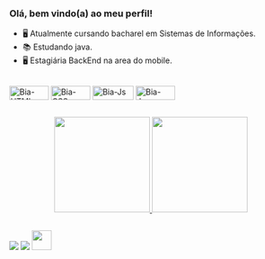 ### Olá, bem vindo(a) ao meu perfil!

- 🖥 Atualmente cursando bacharel em Sistemas de Informações.
- 📚 Estudando java.
- 🖥 Estagiária BackEnd na area do mobile.

<div style="display: inline_block"><br>
  <img align="center" alt="Bia-HTML" height="25" width="70" src="https://img.shields.io/badge/HTML5-E34F26?style=for-the-badge&logo=html5&logoColor=white">
  <img align="center" alt="Bia-CSS" height="25" width="70" src="https://img.shields.io/badge/CSS3-1572B6?style=for-the-badge&logo=css3&logoColor=white">
  <img align="center" alt="Bia-Js" height="25" width="73" src="https://img.shields.io/badge/JavaScript-F7DF1E?style=for-the-badge&logo=javascript&logoColor=black">
  <img align="center" alt="Bia-Java" height="25" width="70" src="https://img.shields.io/badge/Java-ED8B00?style=for-the-badge&logo=java&logoColor=white">
</div>

##

<div align="center">
  <a href="https://github.com/BiancaVitoria40">
  <img height="170em" src="https://github-readme-stats.vercel.app/api?username=BiancaVitoria40&show_icons=true&theme=radical&include_all_commits=true&count_private=true"/>          
  <img height="170em" src="https://github-readme-stats.vercel.app/api/top-langs/?username=BiancaVitoria40&layout=compact&langs_count=7&theme=radical"/>
</div>

  ##
<div> 
  <a href="https://instagram.com/ois_biiah" target="_blank"><img src="https://img.shields.io/badge/-Instagram-%23E4405F?style=for-the-badge&logo=instagram&logoColor=white" target="_blank"></a>
  <a href = "biancavitoria40@gmail.com"><img src="https://img.shields.io/badge/-Gmail-%23333?style=for-the-badge&logo=gmail&logoColor=white" target="_blank"></a>
  <a href="https://www.linkedin.com/in/biancavitoria/-45875016a" target="_blank"><img src="https://cdn.jsdelivr.net/gh/devicons/devicon/icons/linkedin/linkedin-original.svg" width="35" height="35"/a> 

</div>
